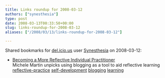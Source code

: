 ```yaml
---
title: Links roundup for 2008-03-12
authors: ["synesthesia"]
type: post
date: 2008-03-13T00:33:50+00:00
slug: links-roundup-for-2008-03-12 
aliases: ["/2008/03/13/links-roundup-for-2008-03-12"]

---
```

Shared bookmarks for [del.icio.us][1] user [Synesthesia][2] on 2008-03-12:

  * [Becoming a More Reflective Individual Practitioner][3]  
    Michele Martin unpicks using blogging as a tool to aid reflective learning   
    [reflective-practice][4] [self-development][5] [blogging][6] [learning][7]

 [1]: https://del.icio.us/
 [2]: https://del.icio.us/synesthesia
 [3]: https://michelemartin.typepad.com/thebambooprojectblog//2008/03/incorporating-r.html?b9f3d320
 [4]: https://del.icio.us/synesthesia/reflective-practice
 [5]: https://del.icio.us/synesthesia/self-development
 [6]: https://del.icio.us/synesthesia/blogging
 [7]: https://del.icio.us/synesthesia/learning
